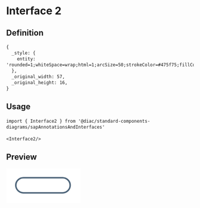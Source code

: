 # Interface 2

## Definition

```
{
  _style: { 
    entity: 'rounded=1;whiteSpace=wrap;html=1;arcSize=50;strokeColor=#475f75;fillColor=default;strokeWidth=1.5;',
  },
  _original_width: 57,
  _original_height: 16,
}
```

## Usage

```
import { Interface2 } from '@diac/standard-components-diagrams/sapAnnotationsAndInterfaces'

<Interface2/>
```

## Preview

<img src="./interface-2.png" width="200"/>
